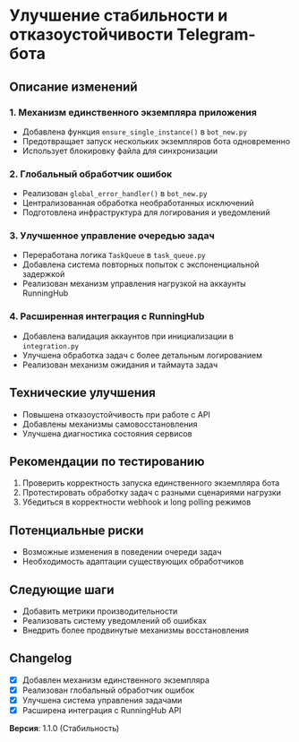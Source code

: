 # Улучшение стабильности и отказоустойчивости Telegram-бота

## Описание изменений

### 1. Механизм единственного экземпляра приложения
- Добавлена функция `ensure_single_instance()` в `bot_new.py`
- Предотвращает запуск нескольких экземпляров бота одновременно
- Использует блокировку файла для синхронизации

### 2. Глобальный обработчик ошибок
- Реализован `global_error_handler()` в `bot_new.py`
- Централизованная обработка необработанных исключений
- Подготовлена инфраструктура для логирования и уведомлений

### 3. Улучшенное управление очередью задач
- Переработана логика `TaskQueue` в `task_queue.py`
- Добавлена система повторных попыток с экспоненциальной задержкой
- Реализован механизм управления нагрузкой на аккаунты RunningHub

### 4. Расширенная интеграция с RunningHub
- Добавлена валидация аккаунтов при инициализации в `integration.py`
- Улучшена обработка задач с более детальным логированием
- Реализован механизм ожидания и таймаута задач

## Технические улучшения
- Повышена отказоустойчивость при работе с API
- Добавлены механизмы самовосстановления
- Улучшена диагностика состояния сервисов

## Рекомендации по тестированию
1. Проверить корректность запуска единственного экземпляра бота
2. Протестировать обработку задач с разными сценариями нагрузки
3. Убедиться в корректности webhook и long polling режимов

## Потенциальные риски
- Возможные изменения в поведении очереди задач
- Необходимость адаптации существующих обработчиков

## Следующие шаги
- Добавить метрики производительности
- Реализовать систему уведомлений об ошибках
- Внедрить более продвинутые механизмы восстановления

## Changelog
- [x] Добавлен механизм единственного экземпляра
- [x] Реализован глобальный обработчик ошибок
- [x] Улучшена система управления задачами
- [x] Расширена интеграция с RunningHub API

**Версия**: 1.1.0 (Стабильность)
